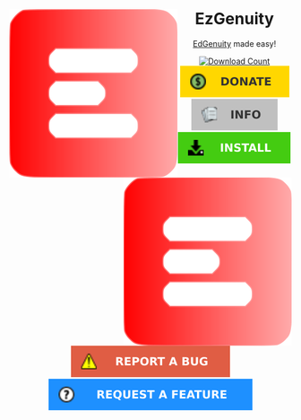 <!DOCTYPE html>
<html>
<body>
<br/>
<div style="text-align: center">
<h1 style="text-align: center"><img src="https://raw.githubusercontent.com/meteor4716/EzGenuity/main/assets/EzLogo-v1.svg" alt="EzLogo" style="float: left;">EzGenuity<img src="https://raw.githubusercontent.com/meteor4716/EzGenuity/main/assets/EzLogo-v1.svg" alt="EzLogo" style="float: right;"></h1>
</div>
<p style="text-align: center"><a href="https://auth.edgenuity.com/login/">EdGenuity</a> made easy!</p>
<div align="center">
  <a href="https://github.com/meteor4716/EzGenuity/blob/main/resources/EzInstall.md"><img src="https://img.shields.io/github/downloads/meteor4716/EzGenuity/total?style=flat-square" alt="Download Count"></a>
</div>
<div align="center">
  <a href="https://github.com/meteor4716/EzGenuity/blob/main/resources/EzDonate.md"><img src="https://raw.githubusercontent.com/meteor4716/EzGenuity/main/assets/donate-button-v1.svg" alt="Donate"></a> <a href="https://github.com/meteor4716/EzGenuity/blob/main/resources/EzInfo.md"><img src="https://raw.githubusercontent.com/meteor4716/EzGenuity/main/assets/info-button-v1.svg" alt="Info"></a> <a href="https://github.com/meteor4716/EzGenuity/blob/main/resources/EzInstall.md"><img src="https://raw.githubusercontent.com/meteor4716/EzGenuity/main/assets/install-button-v1.svg" alt="Install"></a> <a href="https://github.com/meteor4716/EzGenuity/issues/new?assignees=&labels=bug&projects=&template=bug-report.md&title=Bug+Report"><img src="https://raw.githubusercontent.com/meteor4716/EzGenuity/main/assets/rm-bug-report-button-v1.svg" alt="Report a Bug"></a> <a href="https://github.com/meteor4716/EzGenuity/issues/new?assignees=&labels=enhancement&projects=&template=feature-request.md&title=Feature+Request"><img src="https://raw.githubusercontent.com/meteor4716/EzGenuity/main/assets/rm-feature-request-button-v1.svg" alt="Request a Feature"></a>
</div>
</body>
</html>
